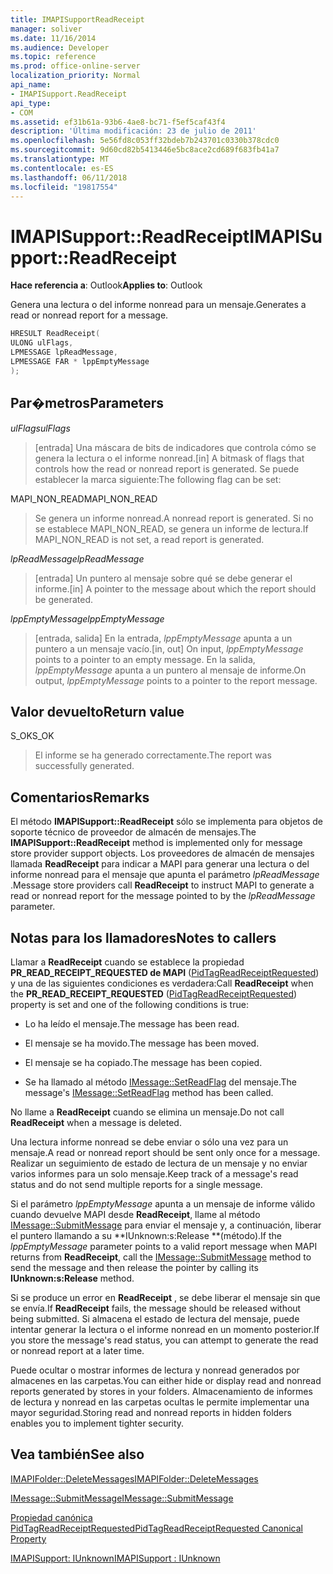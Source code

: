 ```yaml
---
title: IMAPISupportReadReceipt
manager: soliver
ms.date: 11/16/2014
ms.audience: Developer
ms.topic: reference
ms.prod: office-online-server
localization_priority: Normal
api_name:
- IMAPISupport.ReadReceipt
api_type:
- COM
ms.assetid: ef31b61a-93b6-4ae8-bc71-f5ef5caf43f4
description: 'Última modificación: 23 de julio de 2011'
ms.openlocfilehash: 5e56fd8c053ff32bdeb7b243701c0330b378cdc0
ms.sourcegitcommit: 9d60cd82b5413446e5bc8ace2cd689f683fb41a7
ms.translationtype: MT
ms.contentlocale: es-ES
ms.lasthandoff: 06/11/2018
ms.locfileid: "19817554"
---
```

# <a name="imapisupportreadreceipt"></a><span data-ttu-id="21fb1-103">IMAPISupport::ReadReceipt</span><span class="sxs-lookup"><span data-stu-id="21fb1-103">IMAPISupport::ReadReceipt</span></span>

  
  
<span data-ttu-id="21fb1-104">**Hace referencia a**: Outlook</span><span class="sxs-lookup"><span data-stu-id="21fb1-104">**Applies to**: Outlook</span></span> 
  
<span data-ttu-id="21fb1-105">Genera una lectura o del informe nonread para un mensaje.</span><span class="sxs-lookup"><span data-stu-id="21fb1-105">Generates a read or nonread report for a message.</span></span>
  
```cpp
HRESULT ReadReceipt(
ULONG ulFlags,
LPMESSAGE lpReadMessage,
LPMESSAGE FAR * lppEmptyMessage
);
```

## <a name="parameters"></a><span data-ttu-id="21fb1-106">Par�metros</span><span class="sxs-lookup"><span data-stu-id="21fb1-106">Parameters</span></span>

 <span data-ttu-id="21fb1-107">_ulFlags_</span><span class="sxs-lookup"><span data-stu-id="21fb1-107">_ulFlags_</span></span>
  
> <span data-ttu-id="21fb1-108">[entrada] Una máscara de bits de indicadores que controla cómo se genera la lectura o el informe nonread.</span><span class="sxs-lookup"><span data-stu-id="21fb1-108">[in] A bitmask of flags that controls how the read or nonread report is generated.</span></span> <span data-ttu-id="21fb1-109">Se puede establecer la marca siguiente:</span><span class="sxs-lookup"><span data-stu-id="21fb1-109">The following flag can be set:</span></span>
    
<span data-ttu-id="21fb1-110">MAPI_NON_READ</span><span class="sxs-lookup"><span data-stu-id="21fb1-110">MAPI_NON_READ</span></span> 
  
> <span data-ttu-id="21fb1-111">Se genera un informe nonread.</span><span class="sxs-lookup"><span data-stu-id="21fb1-111">A nonread report is generated.</span></span> <span data-ttu-id="21fb1-112">Si no se establece MAPI_NON_READ, se genera un informe de lectura.</span><span class="sxs-lookup"><span data-stu-id="21fb1-112">If MAPI_NON_READ is not set, a read report is generated.</span></span>
    
 <span data-ttu-id="21fb1-113">_lpReadMessage_</span><span class="sxs-lookup"><span data-stu-id="21fb1-113">_lpReadMessage_</span></span>
  
> <span data-ttu-id="21fb1-114">[entrada] Un puntero al mensaje sobre qué se debe generar el informe.</span><span class="sxs-lookup"><span data-stu-id="21fb1-114">[in] A pointer to the message about which the report should be generated.</span></span>
    
 <span data-ttu-id="21fb1-115">_lppEmptyMessage_</span><span class="sxs-lookup"><span data-stu-id="21fb1-115">_lppEmptyMessage_</span></span>
  
> <span data-ttu-id="21fb1-116">[entrada, salida] En la entrada, _lppEmptyMessage_ apunta a un puntero a un mensaje vacío.</span><span class="sxs-lookup"><span data-stu-id="21fb1-116">[in, out] On input,  _lppEmptyMessage_ points to a pointer to an empty message.</span></span> <span data-ttu-id="21fb1-117">En la salida, _lppEmptyMessage_ apunta a un puntero al mensaje de informe.</span><span class="sxs-lookup"><span data-stu-id="21fb1-117">On output,  _lppEmptyMessage_ points to a pointer to the report message.</span></span> 
    
## <a name="return-value"></a><span data-ttu-id="21fb1-118">Valor devuelto</span><span class="sxs-lookup"><span data-stu-id="21fb1-118">Return value</span></span>

<span data-ttu-id="21fb1-119">S_OK</span><span class="sxs-lookup"><span data-stu-id="21fb1-119">S_OK</span></span> 
  
> <span data-ttu-id="21fb1-120">El informe se ha generado correctamente.</span><span class="sxs-lookup"><span data-stu-id="21fb1-120">The report was successfully generated.</span></span>
    
## <a name="remarks"></a><span data-ttu-id="21fb1-121">Comentarios</span><span class="sxs-lookup"><span data-stu-id="21fb1-121">Remarks</span></span>

<span data-ttu-id="21fb1-122">El método **IMAPISupport::ReadReceipt** sólo se implementa para objetos de soporte técnico de proveedor de almacén de mensajes.</span><span class="sxs-lookup"><span data-stu-id="21fb1-122">The **IMAPISupport::ReadReceipt** method is implemented only for message store provider support objects.</span></span> <span data-ttu-id="21fb1-123">Los proveedores de almacén de mensajes llamada **ReadReceipt** para indicar a MAPI para generar una lectura o del informe nonread para el mensaje que apunta el parámetro _lpReadMessage_ .</span><span class="sxs-lookup"><span data-stu-id="21fb1-123">Message store providers call **ReadReceipt** to instruct MAPI to generate a read or nonread report for the message pointed to by the  _lpReadMessage_ parameter.</span></span> 
  
## <a name="notes-to-callers"></a><span data-ttu-id="21fb1-124">Notas para los llamadores</span><span class="sxs-lookup"><span data-stu-id="21fb1-124">Notes to callers</span></span>

<span data-ttu-id="21fb1-125">Llamar a **ReadReceipt** cuando se establece la propiedad **PR_READ_RECEIPT_REQUESTED de MAPI** ([PidTagReadReceiptRequested](pidtagreadreceiptrequested-canonical-property.md)) y una de las siguientes condiciones es verdadera:</span><span class="sxs-lookup"><span data-stu-id="21fb1-125">Call **ReadReceipt** when the **PR_READ_RECEIPT_REQUESTED** ([PidTagReadReceiptRequested](pidtagreadreceiptrequested-canonical-property.md)) property is set and one of the following conditions is true:</span></span>
  
- <span data-ttu-id="21fb1-126">Lo ha leído el mensaje.</span><span class="sxs-lookup"><span data-stu-id="21fb1-126">The message has been read.</span></span>
    
- <span data-ttu-id="21fb1-127">El mensaje se ha movido.</span><span class="sxs-lookup"><span data-stu-id="21fb1-127">The message has been moved.</span></span>
    
- <span data-ttu-id="21fb1-128">El mensaje se ha copiado.</span><span class="sxs-lookup"><span data-stu-id="21fb1-128">The message has been copied.</span></span>
    
- <span data-ttu-id="21fb1-129">Se ha llamado al método [IMessage::SetReadFlag](imessage-setreadflag.md) del mensaje.</span><span class="sxs-lookup"><span data-stu-id="21fb1-129">The message's [IMessage::SetReadFlag](imessage-setreadflag.md) method has been called.</span></span> 
    
<span data-ttu-id="21fb1-130">No llame a **ReadReceipt** cuando se elimina un mensaje.</span><span class="sxs-lookup"><span data-stu-id="21fb1-130">Do not call **ReadReceipt** when a message is deleted.</span></span> 
  
<span data-ttu-id="21fb1-131">Una lectura informe nonread se debe enviar o sólo una vez para un mensaje.</span><span class="sxs-lookup"><span data-stu-id="21fb1-131">A read or nonread report should be sent only once for a message.</span></span> <span data-ttu-id="21fb1-132">Realizar un seguimiento de estado de lectura de un mensaje y no enviar varios informes para un solo mensaje.</span><span class="sxs-lookup"><span data-stu-id="21fb1-132">Keep track of a message's read status and do not send multiple reports for a single message.</span></span>
  
<span data-ttu-id="21fb1-133">Si el parámetro _lppEmptyMessage_ apunta a un mensaje de informe válido cuando devuelve MAPI desde **ReadReceipt**, llame al método [IMessage::SubmitMessage](imessage-submitmessage.md) para enviar el mensaje y, a continuación, liberar el puntero llamando a su **IUnknown:s:Release **(método).</span><span class="sxs-lookup"><span data-stu-id="21fb1-133">If the  _lppEmptyMessage_ parameter points to a valid report message when MAPI returns from **ReadReceipt**, call the [IMessage::SubmitMessage](imessage-submitmessage.md) method to send the message and then release the pointer by calling its **IUnknown:s:Release** method.</span></span> 
  
<span data-ttu-id="21fb1-134">Si se produce un error en **ReadReceipt** , se debe liberar el mensaje sin que se envía.</span><span class="sxs-lookup"><span data-stu-id="21fb1-134">If **ReadReceipt** fails, the message should be released without being submitted.</span></span> <span data-ttu-id="21fb1-135">Si almacena el estado de lectura del mensaje, puede intentar generar la lectura o el informe nonread en un momento posterior.</span><span class="sxs-lookup"><span data-stu-id="21fb1-135">If you store the message's read status, you can attempt to generate the read or nonread report at a later time.</span></span> 
  
<span data-ttu-id="21fb1-136">Puede ocultar o mostrar informes de lectura y nonread generados por almacenes en las carpetas.</span><span class="sxs-lookup"><span data-stu-id="21fb1-136">You can either hide or display read and nonread reports generated by stores in your folders.</span></span> <span data-ttu-id="21fb1-137">Almacenamiento de informes de lectura y nonread en las carpetas ocultas le permite implementar una mayor seguridad.</span><span class="sxs-lookup"><span data-stu-id="21fb1-137">Storing read and nonread reports in hidden folders enables you to implement tighter security.</span></span>
  
## <a name="see-also"></a><span data-ttu-id="21fb1-138">Vea también</span><span class="sxs-lookup"><span data-stu-id="21fb1-138">See also</span></span>



[<span data-ttu-id="21fb1-139">IMAPIFolder::DeleteMessages</span><span class="sxs-lookup"><span data-stu-id="21fb1-139">IMAPIFolder::DeleteMessages</span></span>](imapifolder-deletemessages.md)
  
[<span data-ttu-id="21fb1-140">IMessage::SubmitMessage</span><span class="sxs-lookup"><span data-stu-id="21fb1-140">IMessage::SubmitMessage</span></span>](imessage-submitmessage.md)
  
[<span data-ttu-id="21fb1-141">Propiedad canónica PidTagReadReceiptRequested</span><span class="sxs-lookup"><span data-stu-id="21fb1-141">PidTagReadReceiptRequested Canonical Property</span></span>](pidtagreadreceiptrequested-canonical-property.md)
  
[<span data-ttu-id="21fb1-142">IMAPISupport: IUnknown</span><span class="sxs-lookup"><span data-stu-id="21fb1-142">IMAPISupport : IUnknown</span></span>](imapisupportiunknown.md)


